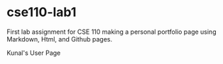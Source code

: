 # cse110-lab1
First lab assignment for CSE 110 making a personal portfolio page using Markdown, Html, and Github
pages.

Kunal's User Page
